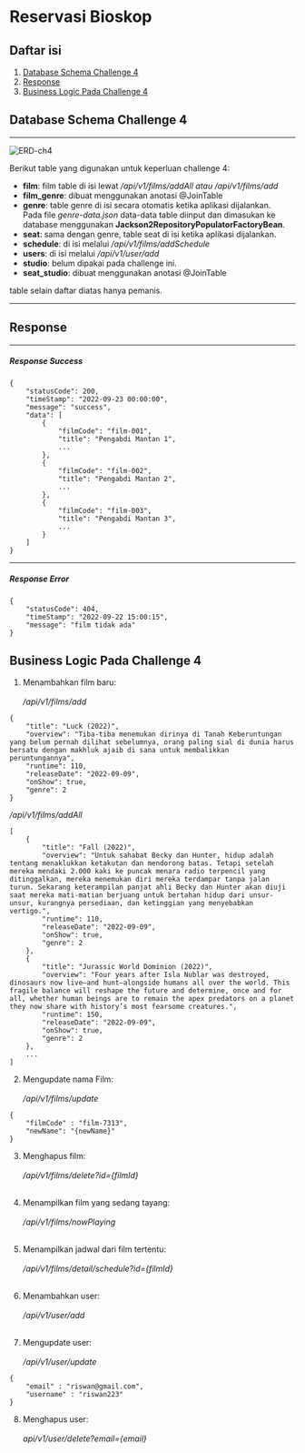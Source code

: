 # Reservasi Bioskop #

## Daftar isi ##
1. [Database Schema Challenge 4](#Database-Schema-Challenge-4)
2. [Response](#Response)
3. [Business Logic Pada Challenge 4](#Business-Logic-Pada-Challenge-4)


## Database Schema Challenge 4 ##
<hr>
<img src="https://user-images.githubusercontent.com/59663235/191777997-1c538aa0-d2c6-4bc8-8bfa-8c94105afabe.png" alt="ERD-ch4"/>
<br>
<p>Berikut table yang digunakan untuk keperluan challenge 4: </p>
<ul>
    <li><b>film</b>: film table di isi lewat <i>/api/v1/films/addAll atau /api/v1/films/add</i></li>
    <li><b>film_genre</b>: dibuat menggunakan anotasi @JoinTable</li>
    <li><b>genre</b>: table genre di isi secara otomatis ketika aplikasi dijalankan. 
    <br> Pada file <i>genre-data.json</i> data-data table diinput dan dimasukan ke database
    menggunakan <b>Jackson2RepositoryPopulatorFactoryBean</b>.</li>
    <li><b>seat</b>: sama dengan genre, table seat di isi ketika aplikasi dijalankan.</li>
    <li><b>schedule</b>: di isi melalui <i>/api/v1/films/addSchedule</i></li>
    <li><b>users</b>: di isi melalui <i>/api/v1/user/add</i></li>
    <li><b>studio</b>: belum dipakai pada challenge ini.</li>
    <li><b>seat_studio</b>: dibuat menggunakan anotasi @JoinTable</li>
</ul>
table selain daftar diatas hanya pemanis.
<hr>

## Response ##
<hr>
<h5> Response Success </h5>

```
{
    "statusCode": 200,
    "timeStamp": "2022-09-23 00:00:00",
    "message": "success",
    "data": [
        {
            "filmCode": "film-001",
            "title": "Pengabdi Mantan 1",
            ...
        },
        {
            "filmCode": "film-002",
            "title": "Pengabdi Mantan 2",
            ...
        },
        {
            "filmCode": "film-003",
            "title": "Pengabdi Mantan 3",
            ...
        }
    ]
}
```
<hr>
<h5> Response Error </h5>

```
{
    "statusCode": 404,
    "timeStamp": "2022-09-22 15:00:15",
    "message": "film tidak ada"
}
```
## Business Logic Pada Challenge 4 ##
1. Menambahkan film baru:<br><br>
<i>/api/v1/films/add</i>
```
{
    "title": "Luck (2022)",
    "overview": "Tiba-tiba menemukan dirinya di Tanah Keberuntungan yang belum pernah dilihat sebelumnya, orang paling sial di dunia harus bersatu dengan makhluk ajaib di sana untuk membalikkan peruntungannya",
    "runtime": 110,
    "releaseDate": "2022-09-09",
    "onShow": true,
    "genre": 2
}
```
<i>/api/v1/films/addAll</i>
```
[
    {
        "title": "Fall (2022)",
        "overview": "Untuk sahabat Becky dan Hunter, hidup adalah tentang menaklukkan ketakutan dan mendorong batas. Tetapi setelah mereka mendaki 2.000 kaki ke puncak menara radio terpencil yang ditinggalkan, mereka menemukan diri mereka terdampar tanpa jalan turun. Sekarang keterampilan panjat ahli Becky dan Hunter akan diuji saat mereka mati-matian berjuang untuk bertahan hidup dari unsur-unsur, kurangnya persediaan, dan ketinggian yang menyebabkan vertigo.",
        "runtime": 110,
        "releaseDate": "2022-09-09",
        "onShow": true,
        "genre": 2
    },
    {
        "title": "Jurassic World Dominion (2022)",
        "overview": "Four years after Isla Nublar was destroyed, dinosaurs now live—and hunt—alongside humans all over the world. This fragile balance will reshape the future and determine, once and for all, whether human beings are to remain the apex predators on a planet they now share with history’s most fearsome creatures.",
        "runtime": 150,
        "releaseDate": "2022-09-09",
        "onShow": true,
        "genre": 2
    },
    ...
]
```
2. Mengupdate nama Film: <br><br>
<i>/api/v1/films/update</i>
```
{
    "filmCode" : "film-7313",
    "newName": "{newName}"
}
```
3. Menghapus film: <br><br>
<i>/api/v1/films/delete?id={filmId}</i><br><br>

4. Menampilkan film yang sedang tayang: <br><br>
<i>/api/v1/films/nowPlaying</i><br><br>

5. Menampilkan jadwal dari film tertentu: <br><br>
<i>/api/v1/films/detail/schedule?id={filmId}</i><br><br>

6. Menambahkan user: <br><br>
<i>/api/v1/user/add</i><br><br>

7. Mengupdate user: <br><br>
<i>/api/v1/user/update</i>
```
{
    "email" : "riswan@gmail.com",
    "username" : "riswan223"
}
```
8. Menghapus user: <br><br>
<i>api/v1/user/delete?email={email}</i>






